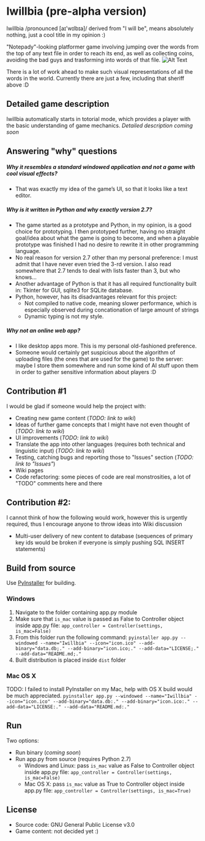 # Iwillbia (pre-alpha version)
Iwillbia /pronounced [aɪ'wɪlbɪa]/ derived from "I will be", means absolutely nothing, just a cool title in my opinion :)

"Notepady"-looking platformer game involving jumping over the words from the top of any text file in order to reach its end, as well as collecting coins, avoiding the bad guys and trasforming into words of that file.
![Alt Text](https://media.giphy.com/media/clskiCrKMRob9G9bsM/giphy.gif)

There is a lot of work ahead to make such visual representations of all the words in the world. Currently there are just a few, including that sheriff above :D

## Detailed game description
Iwillbia automatically starts in totorial mode, which provides a player with the basic understanding of game mechanics.
*Detailed description coming soon*

## Answering "why" questions
##### Why it resembles a standard windowed application and not a game with cool visual effects?
  - That was exactly my idea of the game’s UI, so that it looks like a text editor.
##### Why is it written in Python and why exactly version 2.7?
  - The game started as a prototype and Python, in my opinion, is a good choice for prototyping. I then prototyped further, having no straight goal/idea about what the game is going to become, and when a playable prototype was finished I had no desire to rewrite it in other programming language.
  - No real reason for version 2.7 other than my personal preference: I must admit that I have never even tried the 3-rd version. I also read somewhere that 2.7 tends to deal with lists faster than 3, but who knows…
  - Another advantage of Python is that it has all required functionality built in: Tkinter for GUI, sqlite3 for SQLite database.
  - Python, however, has its disadvantages relevant for this project:
    - Not compiled to native code, meaning slower performance, which is especially observed during concationation of large amount of strings
    - Dynamic typing is not my style.
##### Why not an online web app?
  - I like desktop apps more. This is my personal old-fashioned preference.
  - Someone would certainly get suspicious about the algorithm of uploading files (the ones that are used for the game) to the server: maybe I store them somewhere and run some kind of AI stuff upon them in order to gather sensitive information about players :D
  
## Contribution #1
I would be glad if someone would help the project with:
- Creating new game content (*TODO: link to wiki*)
- Ideas of further game concepts that I might have not even thought of (*TODO: link to wiki*)
- UI improvements (*TODO: link to wiki*)
- Translate the app into other languages (requires both technical and linguistic input) (*TODO: link to wiki*)
- Testing, catching bugs and reporting those to "Issues" section (*TODO: link to "Issues"*)
- Wiki pages
- Code refactoring: some pieces of code are real monstrosities, a lot of "TODO" comments here and there

## Contribution #2:
I cannot think of how the following would work, however this is urgently required, thus I encourage anyone to throw ideas into Wiki discussion
- Multi-user delivery of new content to database (sequences of primary key ids would be broken if everyone is simply pushing SQL INSERT statements)

## Build from source
Use [PyInstaller](https://www.pyinstaller.org/) for building.
### Windows
1. Navigate to the folder containing app.py module
2. Make sure that `is_mac` value is passed as False to Controller object inside app.py file: `app_controller = Controller(settings, is_mac=False)`
3. From this folder run the following command: `pyinstaller app.py --windowed --name="Iwillbia" --icon="icon.ico" --add-binary="data.db;." --add-binary="icon.ico;." --add-data="LICENSE;." --add-data="README.md;."`
4. Built distribution is placed inside `dist` folder
### Mac OS X
TODO: I failed to install PyInstaller on my Mac, help with OS X build would be much appreciated.
`pyinstaller app.py --windowed --name="Iwillbia" --icon="icon.ico" --add-binary="data.db:." --add-binary="icon.ico:." --add-data="LICENSE:." --add-data="README.md:."`

## Run
Two options:
- Run binary (*coming soon*)
- Run app.py from source (requires Python 2.7)
  - Windows and Linux: pass `is_mac` value as False to Controller object inside app.py file: `app_controller = Controller(settings, is_mac=False)`
  - Mac OS X: pass `is_mac` value as True to Controller object inside app.py file: `app_controller = Controller(settings, is_mac=True)`

## License
- Source code: GNU General Public License v3.0
- Game content: not decided yet :)
